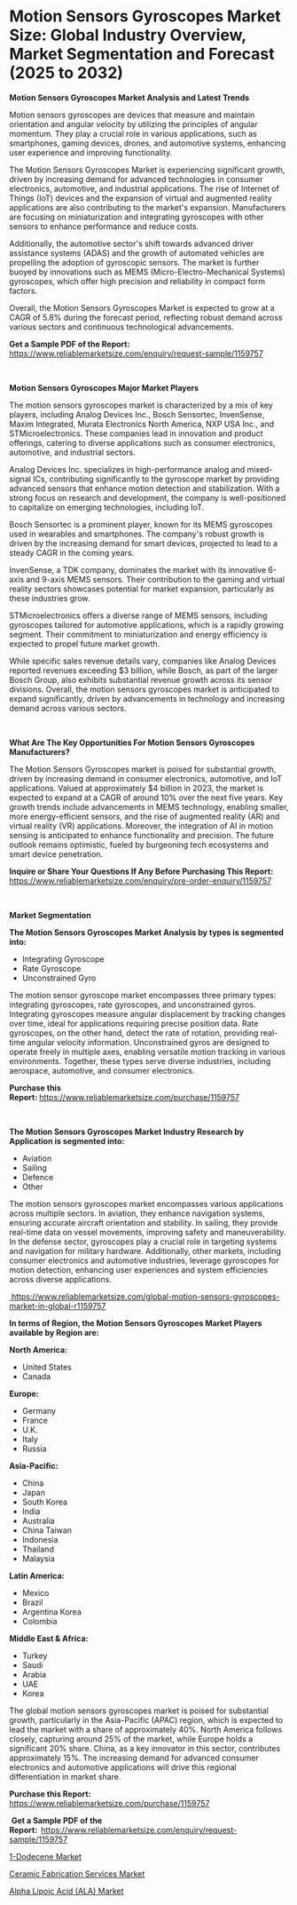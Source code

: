 <p><h1>Motion Sensors Gyroscopes Market Size: Global Industry Overview, Market Segmentation and Forecast (2025 to 2032)</h1></p><p><strong>Motion Sensors Gyroscopes Market Analysis and Latest Trends</strong></p>
<p><p>Motion sensors gyroscopes are devices that measure and maintain orientation and angular velocity by utilizing the principles of angular momentum. They play a crucial role in various applications, such as smartphones, gaming devices, drones, and automotive systems, enhancing user experience and improving functionality.</p><p>The Motion Sensors Gyroscopes Market is experiencing significant growth, driven by increasing demand for advanced technologies in consumer electronics, automotive, and industrial applications. The rise of Internet of Things (IoT) devices and the expansion of virtual and augmented reality applications are also contributing to the market's expansion. Manufacturers are focusing on miniaturization and integrating gyroscopes with other sensors to enhance performance and reduce costs.</p><p>Additionally, the automotive sector's shift towards advanced driver assistance systems (ADAS) and the growth of automated vehicles are propelling the adoption of gyroscopic sensors. The market is further buoyed by innovations such as MEMS (Micro-Electro-Mechanical Systems) gyroscopes, which offer high precision and reliability in compact form factors.</p><p>Overall, the Motion Sensors Gyroscopes Market is expected to grow at a CAGR of 5.8% during the forecast period, reflecting robust demand across various sectors and continuous technological advancements.</p></p>
<p><strong>Get a Sample PDF of the Report:&nbsp;</strong> <a href="https://www.reliablemarketsize.com/enquiry/request-sample/1159757?utm_campaign=1103&utm_medium=2&utm_source=Github&utm_content=ia&utm_term=22032025&utm_id=motion-sensors-gyroscopes">https://www.reliablemarketsize.com/enquiry/request-sample/1159757</a></p>
<p>&nbsp;</p>
<p><strong>Motion Sensors Gyroscopes Major Market Players</strong></p>
<p><p>The motion sensors gyroscopes market is characterized by a mix of key players, including Analog Devices Inc., Bosch Sensortec, InvenSense, Maxim Integrated, Murata Electronics North America, NXP USA Inc., and STMicroelectronics. These companies lead in innovation and product offerings, catering to diverse applications such as consumer electronics, automotive, and industrial sectors.</p><p>Analog Devices Inc. specializes in high-performance analog and mixed-signal ICs, contributing significantly to the gyroscope market by providing advanced sensors that enhance motion detection and stabilization. With a strong focus on research and development, the company is well-positioned to capitalize on emerging technologies, including IoT.</p><p>Bosch Sensortec is a prominent player, known for its MEMS gyroscopes used in wearables and smartphones. The company's robust growth is driven by the increasing demand for smart devices, projected to lead to a steady CAGR in the coming years.</p><p>InvenSense, a TDK company, dominates the market with its innovative 6-axis and 9-axis MEMS sensors. Their contribution to the gaming and virtual reality sectors showcases potential for market expansion, particularly as these industries grow.</p><p>STMicroelectronics offers a diverse range of MEMS sensors, including gyroscopes tailored for automotive applications, which is a rapidly growing segment. Their commitment to miniaturization and energy efficiency is expected to propel future market growth.</p><p>While specific sales revenue details vary, companies like Analog Devices reported revenues exceeding $3 billion, while Bosch, as part of the larger Bosch Group, also exhibits substantial revenue growth across its sensor divisions. Overall, the motion sensors gyroscopes market is anticipated to expand significantly, driven by advancements in technology and increasing demand across various sectors.</p></p>
<p>&nbsp;</p>
<p><strong>What Are The Key Opportunities For Motion Sensors Gyroscopes Manufacturers?</strong></p>
<p><p>The Motion Sensors Gyroscopes market is poised for substantial growth, driven by increasing demand in consumer electronics, automotive, and IoT applications. Valued at approximately $4 billion in 2023, the market is expected to expand at a CAGR of around 10% over the next five years. Key growth trends include advancements in MEMS technology, enabling smaller, more energy-efficient sensors, and the rise of augmented reality (AR) and virtual reality (VR) applications. Moreover, the integration of AI in motion sensing is anticipated to enhance functionality and precision. The future outlook remains optimistic, fueled by burgeoning tech ecosystems and smart device penetration.</p></p>
<p><strong>Inquire or Share Your Questions If Any Before Purchasing This Report:</strong> <a href="https://www.reliablemarketsize.com/enquiry/pre-order-enquiry/1159757?utm_campaign=1103&utm_medium=2&utm_source=Github&utm_content=ia&utm_term=22032025&utm_id=motion-sensors-gyroscopes">https://www.reliablemarketsize.com/enquiry/pre-order-enquiry/1159757</a></p>
<p>&nbsp;</p>
<p><strong>Market Segmentation</strong></p>
<p><strong>The Motion Sensors Gyroscopes Market Analysis by types is segmented into:</strong></p>
<p><ul><li>Integrating Gyroscope</li><li>Rate Gyroscope</li><li>Unconstrained Gyro</li></ul></p>
<p><p>The motion sensor gyroscope market encompasses three primary types: integrating gyroscopes, rate gyroscopes, and unconstrained gyros. Integrating gyroscopes measure angular displacement by tracking changes over time, ideal for applications requiring precise position data. Rate gyroscopes, on the other hand, detect the rate of rotation, providing real-time angular velocity information. Unconstrained gyros are designed to operate freely in multiple axes, enabling versatile motion tracking in various environments. Together, these types serve diverse industries, including aerospace, automotive, and consumer electronics.</p></p>
<p><strong>Purchase this Report:&nbsp;</strong><a href="https://www.reliablemarketsize.com/purchase/1159757?utm_campaign=1103&utm_medium=2&utm_source=Github&utm_content=ia&utm_term=22032025&utm_id=motion-sensors-gyroscopes">https://www.reliablemarketsize.com/purchase/1159757</a></p>
<p>&nbsp;</p>
<p><strong>The Motion Sensors Gyroscopes Market Industry Research by Application is segmented into:</strong></p>
<p><ul><li>Aviation</li><li>Sailing</li><li>Defence</li><li>Other</li></ul></p>
<p><p>The motion sensors gyroscopes market encompasses various applications across multiple sectors. In aviation, they enhance navigation systems, ensuring accurate aircraft orientation and stability. In sailing, they provide real-time data on vessel movements, improving safety and maneuverability. In the defense sector, gyroscopes play a crucial role in targeting systems and navigation for military hardware. Additionally, other markets, including consumer electronics and automotive industries, leverage gyroscopes for motion detection, enhancing user experiences and system efficiencies across diverse applications.</p></p>
<p><a href="https://www.reliablemarketsize.com/global-motion-sensors-gyroscopes-market-in-global-r1159757?utm_campaign=1103&utm_medium=2&utm_source=Github&utm_content=ia&utm_term=22032025&utm_id=motion-sensors-gyroscopes">&nbsp;https://www.reliablemarketsize.com/global-motion-sensors-gyroscopes-market-in-global-r1159757</a></p>
<p><strong>In terms of Region, the Motion Sensors Gyroscopes Market Players available by Region are:</strong></p>
<p>
    <p> <strong> North America: </strong>
        <ul>
            <li>United States</li>
            <li>Canada</li>
        </ul>
        </p> 
    <p> <strong> Europe: </strong>
        <ul>
            <li>Germany</li>
            <li>France</li>
            <li>U.K.</li>
            <li>Italy</li>
            <li>Russia</li>
        </ul>
        </p> 
    <p> <strong> Asia-Pacific: </strong>
        <ul>
            <li>China</li>
            <li>Japan</li>
            <li>South Korea</li>
            <li>India</li>
            <li>Australia</li>
            <li>China Taiwan</li>
            <li>Indonesia</li>
            <li>Thailand</li>
            <li>Malaysia</li>
        </ul>
        </p> 
    <p> <strong> Latin America: </strong>
        <ul>
            <li>Mexico</li>
            <li>Brazil</li>
            <li>Argentina Korea</li>
            <li>Colombia</li>
        </ul>
        </p> 
    <p> <strong> Middle East & Africa: </strong>
        <ul>
            <li>Turkey</li>
            <li>Saudi</li>
            <li>Arabia</li>
            <li>UAE</li>
            <li>Korea</li>
        </ul>
    </p>
    </p>
<p><p>The global motion sensors gyroscopes market is poised for substantial growth, particularly in the Asia-Pacific (APAC) region, which is expected to lead the market with a share of approximately 40%. North America follows closely, capturing around 25% of the market, while Europe holds a significant 20% share. China, as a key innovator in this sector, contributes approximately 15%. The increasing demand for advanced consumer electronics and automotive applications will drive this regional differentiation in market share.</p></p>
<p><strong>Purchase this Report: </strong><a href="https://www.reliablemarketsize.com/purchase/1159757?utm_campaign=1103&utm_medium=2&utm_source=Github&utm_content=ia&utm_term=22032025&utm_id=motion-sensors-gyroscopes">https://www.reliablemarketsize.com/purchase/1159757</a></p>
<p>&nbsp;<strong>Get a Sample PDF of the Report:&nbsp;&nbsp;</strong><a href="https://www.reliablemarketsize.com/enquiry/request-sample/1159757?utm_campaign=1103&utm_medium=2&utm_source=Github&utm_content=ia&utm_term=22032025&utm_id=motion-sensors-gyroscopes">https://www.reliablemarketsize.com/enquiry/request-sample/1159757</a></p>
<p><strong></strong></p>
<p><p><a href="https://github.com/gdfhhhj/Market-Research-Report-List-7/blob/main/1-dodecene-market.md?utm_campaign=1103&utm_medium=2&utm_source=Github&utm_content=ia&utm_term=22032025&utm_id=motion-sensors-gyroscopes">1-Dodecene Market</a></p><p><a href="https://github.com/auriashetzxj/Market-Research-Report-List-1/blob/main/ceramic-fabrication-services-market.md?utm_campaign=1103&utm_medium=2&utm_source=Github&utm_content=ia&utm_term=22032025&utm_id=motion-sensors-gyroscopes">Ceramic Fabrication Services Market</a></p><p><a href="https://github.com/wycheelwayeu/Market-Research-Report-List-1/blob/main/alpha-lipoic-acid-ala-market.md?utm_campaign=1103&utm_medium=2&utm_source=Github&utm_content=ia&utm_term=22032025&utm_id=motion-sensors-gyroscopes">Alpha Lipoic Acid (ALA) Market</a></p></p>